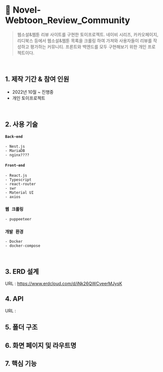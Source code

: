 # :pushpin: Novel-Webtoon_Review_Community
> 웹소설&웹툰 리뷰 사이트를 구현한 토이프로젝트.
> 네이비 시리즈, 카카오페이지, 리디북스 등에서 웹소설&웹툰 목록을 크롤링 하여 가져와 사용자들이 리뷰를 작성하고 평가하는 커뮤니티.
> 프론트와 백엔드를 모두 구현해보기 위한 개인 프로젝트이다.

</br>

## 1. 제작 기간 & 참여 인원
- 2022년 10월 ~ 진행중
- 개인 토이프로젝트

</br>

## 2. 사용 기술
#### `Back-end`
    - Nest.js
    - MariaDB
    - nginx????

#### `Front-end`
    - React.js
    - Typescript
    - react-router
    - swr
    - Material UI
    - axios

### `웹 크롤링`
    - puppeeteer

### `개발 환경`
    - Docker
    - docker-compose

</br>

## 3. ERD 설계
URL : https://www.erdcloud.com/d/iNk26QWCveerMJysK

## 4. API
URL : 

## 5. 폴더 구조

## 6. 화면 페이지 및 라우트명

## 7. 핵심 기능


</br>
